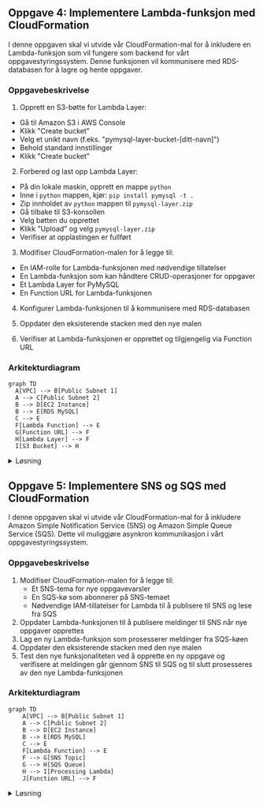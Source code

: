 ## Oppgave 4: Implementere Lambda-funksjon med CloudFormation

I denne oppgaven skal vi utvide vår CloudFormation-mal for å inkludere en Lambda-funksjon som vil fungere som backend for vårt oppgavestyringssystem. Denne funksjonen vil kommunisere med RDS-databasen for å lagre og hente oppgaver.

### Oppgavebeskrivelse

1. Opprett en S3-bøtte for Lambda Layer:
  - Gå til Amazon S3 i AWS Console
  - Klikk "Create bucket"
  - Velg et unikt navn (f.eks. "pymysql-layer-bucket-[ditt-navn]")
  - Behold standard innstillinger
  - Klikk "Create bucket"

2. Forbered og last opp Lambda Layer:
  - På din lokale maskin, opprett en mappe `python`
  - Inne i `python` mappen, kjør: `pip install pymysql -t .`
  - Zip innholdet av `python` mappen til `pymysql-layer.zip`
  - Gå tilbake til S3-konsollen
  - Velg bøtten du opprettet
  - Klikk "Upload" og velg `pymysql-layer.zip`
  - Verifiser at opplastingen er fullført

3. Modifiser CloudFormation-malen for å legge til:
  - En IAM-rolle for Lambda-funksjonen med nødvendige tillatelser
  - En Lambda-funksjon som kan håndtere CRUD-operasjoner for oppgaver
  - Et Lambda Layer for PyMySQL
  - En Function URL for Lambda-funksjonen

4. Konfigurer Lambda-funksjonen til å kommunisere med RDS-databasen

5. Oppdater den eksisterende stacken med den nye malen

6. Verifiser at Lambda-funksjonen er opprettet og tilgjengelig via Function URL

### Arkitekturdiagram

```mermaid
graph TD
  A[VPC] --> B[Public Subnet 1]
  A --> C[Public Subnet 2]
  B --> D[EC2 Instance]
  B --> E[RDS MySQL]
  C --> E
  F[Lambda Function] --> E
  G[Function URL] --> F
  H[Lambda Layer] --> F
  I[S3 Bucket] --> H
```

<details>
<summary>Løsning</summary>

1. Først, la oss legge til S3-bøtten i CloudFormation-malen. Opprett en ny fil `s3-bucket.yaml`:

```yaml
Resources:
  PyMySQLBucket:
    Type: AWS::S3::Bucket
    Properties:
      BucketName: !Sub pymysql-layer-bucket-${AWS::AccountId}
      VersioningConfiguration:
        Status: Suspended
      PublicAccessBlockConfiguration:
        BlockPublicAcls: true
        BlockPublicPolicy: true
        IgnorePublicAcls: true
        RestrictPublicBuckets: true
      Tags:
        - Key: Name
          Value: test-project

Outputs:
  BucketName:
    Description: Name of the created S3 bucket
    Value: !Ref PyMySQLBucket
  BucketArn:
    Description: ARN of the created S3 bucket
    Value: !GetAtt PyMySQLBucket.Arn
```

2. Deploy S3-bøtten:
  - Gå til AWS CloudFormation konsollen
  - Klikk "Create stack"
  - Velg "Upload a template file"
  - Last opp `s3-bucket.yaml`
  - Gi stacken et navn (f.eks. "lambda-layer-bucket")
  - Følg veiviseren og opprett stacken
  - Vent til stacken er i status "CREATE_COMPLETE"
  - Noter bucket-navnet fra Outputs-seksjonen

3. Last opp Lambda Layer til den nye bøtten:
  - Gå til S3-konsollen
  - Finn den nyopprettede bøtten
  - Last opp `pymysql-layer.zip` som beskrevet tidligere

**Vi bruker Python 3.12 i stedet for Python 3.13 ettersom CloudFormation linteren foreløpig kun er fullstendig oppdatert for Python 3.12. Dette sikrer at vi unngår unødvendige feilmeldinger fra linteren under utviklingen.**

4. Modifiser `network-infrastructure.yaml` filen og legg til følgende ressurser:

```yaml
  PyMySQLLayer:
    Type: AWS::Lambda::LayerVersion
    Properties:
      LayerName: pymysql-layer
      Description: Layer containing PyMySQL library
      Content:
        S3Bucket: !Ref PyMySQLBucket
        S3Key: pymysql-layer.zip
      CompatibleRuntimes:
        - python3.12
      CompatibleArchitectures:
        - x86_64

  LambdaExecutionRole:
    Type: AWS::IAM::Role
    Properties:
      AssumeRolePolicyDocument:
        Version: '2012-10-17'
        Statement:
          - Effect: Allow
            Principal:
              Service: lambda.amazonaws.com
            Action: sts:AssumeRole
      ManagedPolicyArns:
        - arn:aws:iam::aws:policy/service-role/AWSLambdaVPCAccessExecutionRole
      Policies:
        - PolicyName: LambdaRDSAccess
          PolicyDocument:
            Version: '2012-10-17'
            Statement:
              - Effect: Allow
                Action:
                  - rds-data:ExecuteStatement
                  - rds-data:BatchExecuteStatement
                Resource: !GetAtt TaskManagementDatabase.DBInstanceArn
        - PolicyName: LambdaS3Access
          PolicyDocument:
            Version: '2012-10-17'
            Statement:
              - Effect: Allow
                Action:
                  - s3:GetObject
                Resource: !Sub "${PyMySQLBucket.Arn}/*"

  TaskManagementFunction:
    Type: AWS::Lambda::Function
    Properties:
      FunctionName: task-management-function
      Handler: index.lambda_handler
      Role: !GetAtt LambdaExecutionRole.Arn
      Layers:
      - !Ref PyMySQLLayer
      Code:
        ZipFile: |
          import json
          import pymysql
          import os

          def get_db_connection():
          return pymysql.connect(
            host=os.environ['DB_HOST'],
            user=os.environ['DB_USER'],
            password=os.environ['DB_PASSWORD'],
            db=os.environ['DB_NAME']
          )

          def lambda_handler(event, context):
          conn = get_db_connection()
          try:
            with conn.cursor() as cursor:
            if event['httpMethod'] == 'GET':
              cursor.execute("SELECT * FROM tasks")
              tasks = cursor.fetchall()
              return {
              'statusCode': 200,
              'body': json.dumps(tasks)
              }
            elif event['httpMethod'] == 'POST':
              body = json.loads(event['body'])
              cursor.execute("INSERT INTO tasks (title, description) VALUES (%s, %s)",
                (body['title'], body['description']))
              conn.commit()
              return {
              'statusCode': 201,
              'body': json.dumps({'message': 'Task created successfully'})
              }
            return {
            'statusCode': 400,
            'body': json.dumps({'message': 'Invalid request method'})
            }
          finally:
            conn.close()

      Runtime: python3.12
      Timeout: 10
      MemorySize: 128
      Environment:
        Variables:
          DB_HOST: !GetAtt TaskManagementDatabase.Endpoint.Address
          DB_USER: admin
          DB_PASSWORD: passordd  # Replace with a secure password
          DB_NAME: taskmanagement
      Tags:
      - Key: Name
        Value: test-project

  TaskManagementFunctionUrl:
    Type: AWS::Lambda::Url
    Properties:
      AuthType: NONE
      TargetFunctionArn: !Ref TaskManagementFunction

Outputs:
  LambdaFunctionUrl:
    Description: URL of the Lambda function
    Value: !GetAtt TaskManagementFunctionUrl.FunctionUrl
```

5. For å oppdatere den eksisterende stacken:
  - Gå til AWS CloudFormation-konsollen
  - Velg stacken du opprettet tidligere
  - Klikk på "Update"
  - Velg "Replace current template"
  - Last opp den oppdaterte YAML-filen
  - Gå gjennom og bekreft endringene

6. For å teste Lambda-funksjonen:
  - Vent til stacken er i status "UPDATE_COMPLETE"
  - Gå til Lambda-konsollen og finn funksjonen
  - Verifiser at PyMySQL-laget er koblet til funksjonen
  - Velg "Test" fanen
  - Klikk "Create new event"
  - For GET request, bruk:
    ```json
    {
     "httpMethod": "GET",
     "path": "/tasks"
    }
    ```
  - For POST request, bruk:
    ```json
    {
     "httpMethod": "POST",
     "path": "/tasks",
     "body": "{\"title\":\"Test Task\",\"description\":\"This is a test task\"}"
    }
    ```
  - Kjør testene og verifiser:
    - Status code 200/201
    - Korrekt respons i result
    - Ingen feil i CloudWatch logs

> [!IMPORTANT]
> Husk å erstatte 'your-database-password' med et sikkert passord og verifiser at S3-bøtten er korrekt konfigurert før du laster opp Lambda Layer.

</details>

## Oppgave 5: Implementere SNS og SQS med CloudFormation

I denne oppgaven skal vi utvide vår CloudFormation-mal for å inkludere Amazon Simple Notification Service (SNS) og Amazon Simple Queue Service (SQS). Dette vil muliggjøre asynkron kommunikasjon i vårt oppgavestyringssystem.

### Oppgavebeskrivelse

1. Modifiser CloudFormation-malen for å legge til:
   - Et SNS-tema for nye oppgavevarsler
   - En SQS-kø som abonnerer på SNS-temaet
   - Nødvendige IAM-tillatelser for Lambda til å publisere til SNS og lese fra SQS
2. Oppdater Lambda-funksjonen til å publisere meldinger til SNS når nye oppgaver opprettes
3. Lag en ny Lambda-funksjon som prosesserer meldinger fra SQS-køen
4. Oppdater den eksisterende stacken med den nye malen
5. Test den nye funksjonaliteten ved å opprette en ny oppgave og verifisere at meldingen går gjennom SNS til SQS og til slutt prosesseres av den nye Lambda-funksjonen

### Arkitekturdiagram

```mermaid
graph TD
    A[VPC] --> B[Public Subnet 1]
    A --> C[Public Subnet 2]
    B --> D[EC2 Instance]
    B --> E[RDS MySQL]
    C --> E
    F[Lambda Function] --> E
    F --> G[SNS Topic]
    G --> H[SQS Queue]
    H --> I[Processing Lambda]
    J[Function URL] --> F
```

<details>
<summary>Løsning</summary>

1. Modifiser `network-infrastructure.yaml` filen og legg til følgende ressurser:

```yaml
  NewTaskNotificationTopic:
    Type: AWS::SNS::Topic
    Properties:
      TopicName: new-task-notification
      Tags:
        - Key: Name
          Value: test-project

  TaskProcessingQueue:
    Type: AWS::SQS::Queue
    Properties:
      QueueName: task-processing-queue
      Tags:
        - Key: Name
          Value: test-project

  TaskQueuePolicy:
    Type: AWS::SQS::QueuePolicy
    Properties:
      Queues:
        - !Ref TaskProcessingQueue
      PolicyDocument:
        Version: '2012-10-17'
        Statement:
          - Effect: Allow
            Principal:
              Service: sns.amazonaws.com
            Action: sqs:SendMessage
            Resource: !GetAtt TaskProcessingQueue.Arn
            Condition:
              ArnEquals:
                aws:SourceArn: !Ref NewTaskNotificationTopic

  TopicSubscription:
    Type: AWS::SNS::Subscription
    Properties:
      TopicArn: !Ref NewTaskNotificationTopic
      Protocol: sqs
      Endpoint: !GetAtt TaskProcessingQueue.Arn

  LambdaExecutionRole:
    Type: AWS::IAM::Role
    Properties:
      AssumeRolePolicyDocument:
        Version: '2012-10-17'
        Statement:
          - Effect: Allow
            Principal:
              Service: lambda.amazonaws.com
            Action: sts:AssumeRole
      ManagedPolicyArns:
        - arn:aws:iam::aws:policy/service-role/AWSLambdaVPCAccessExecutionRole
      Policies:
        - PolicyName: LambdaRDSAccess
          PolicyDocument:
            Version: '2012-10-17'
            Statement:
              - Effect: Allow
                Action:
                  - rds-data:ExecuteStatement
                  - rds-data:BatchExecuteStatement
                Resource: !GetAtt TaskManagementDatabase.Arn
        - PolicyName: LambdaSNSPublish
          PolicyDocument:
            Version: '2012-10-17'
            Statement:
              - Effect: Allow
                Action: sns:Publish
                Resource: !Ref NewTaskNotificationTopic
        - PolicyName: LambdaSQSReceive
          PolicyDocument:
            Version: '2012-10-17'
            Statement:
              - Effect: Allow
                Action:
                  - sqs:ReceiveMessage
                  - sqs:DeleteMessage
                  - sqs:GetQueueAttributes
                Resource: !GetAtt TaskProcessingQueue.Arn

  TaskManagementFunction:
    Type: AWS::Lambda::Function
    Properties:
      FunctionName: task-management-function
      Handler: index.lambda_handler
      Role: !GetAtt LambdaExecutionRole.Arn
      Code:
        ZipFile: |
          import json
          import pymysql
          import os
          import boto3

          def get_db_connection():
              return pymysql.connect(
                  host=os.environ['DB_HOST'],
                  user=os.environ['DB_USER'],
                  password=os.environ['DB_PASSWORD'],
                  db=os.environ['DB_NAME'],
                  charset='utf8mb4',
                  cursorclass=pymysql.cursors.DictCursor
              )

          def lambda_handler(event, context):
              conn = get_db_connection()
              sns = boto3.client('sns')
              try:
                  with conn.cursor() as cursor:
                      if event['httpMethod'] == 'GET':
                          cursor.execute(\"SELECT * FROM tasks\")
                          tasks = cursor.fetchall()
                          return {
                              'statusCode': 200,
                              'body': json.dumps(tasks)
                          }
                      elif event['httpMethod'] == 'POST':
                          body = json.loads(event['body'])
                          cursor.execute(\"INSERT INTO tasks (title, description) VALUES (%s, %s)\",
                                         (body['title'], body['description']))
                          conn.commit()
                          
                          # Publish to SNS
                          sns.publish(
                              TopicArn=os.environ['SNS_TOPIC_ARN'],
                              Message=json.dumps({'task_id': cursor.lastrowid, 'title': body['title'], 'description': body['description']}),
                              Subject='New Task Added'
                          )
                          
                          return {
                              'statusCode': 201,
                              'body': json.dumps({'message': 'Task created successfully'})
                          }
                  return {
                      'statusCode': 400,
                      'body': json.dumps({'message': 'Invalid request method'})
                  }
              finally:
                  conn.close()

      Runtime: python3.13
      Timeout: 10
      MemorySize: 128
      Environment:
        Variables:
          DB_HOST: !GetAtt TaskManagementDatabase.Endpoint.Address
          DB_USER: admin
          DB_PASSWORD: your-database-password  # Replace with a secure password
          DB_NAME: taskmanagement
          SNS_TOPIC_ARN: !Ref NewTaskNotificationTopic
      VpcConfig:
        SecurityGroupIds:
          - !Ref DatabaseSecurityGroup
        SubnetIds:
          - !Ref PublicSubnet1
          - !Ref PublicSubnet2
      Tags:
        - Key: Name
          Value: test-project

  TaskProcessingFunction:
    Type: AWS::Lambda::Function
    Properties:
      FunctionName: task-processing-function
      Handler: index.lambda_handler
      Role: !GetAtt LambdaExecutionRole.Arn
      Code:
        ZipFile: |
          import json
          import pymysql
          import os

          def get_db_connection():
              return pymysql.connect(
                  host=os.environ['DB_HOST'],
                  user=os.environ['DB_USER'],
                  password=os.environ['DB_PASSWORD'],
                  db=os.environ['DB_NAME'],
                  charset='utf8mb4',
                  cursorclass=pymysql.cursors.DictCursor
              )

          def lambda_handler(event, context):
              for record in event['Records']:
                  message = json.loads(record['body'])
                  task_data = json.loads(message['Message'])
                  
                  conn = get_db_connection()
                  try:
                      with conn.cursor() as cursor:
                          cursor.execute(\"UPDATE tasks SET status = 'Processing' WHERE id = %s\", (task_data['task_id'],))
                          conn.commit()
                          print(f\"Processing task {task_data['task_id']}: {task_data['title']}\")
                  finally:
                      conn.close()

      Runtime: python3.13
      Timeout: 10
      MemorySize: 128
      Environment:
        Variables:
          DB_HOST: !GetAtt TaskManagementDatabase.Endpoint.Address
          DB_USER: admin
          DB_PASSWORD: your-database-password  # Replace with a secure password
          DB_NAME: taskmanagement
      VpcConfig:
        SecurityGroupIds:
          - !Ref DatabaseSecurityGroup
        SubnetIds:
          - !Ref PublicSubnet1
          -
